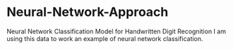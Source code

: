 # Neural-Network-Approach
Neural Network Classification Model for Handwritten Digit Recognition 
I am using this data to work an example of neural network classification.
